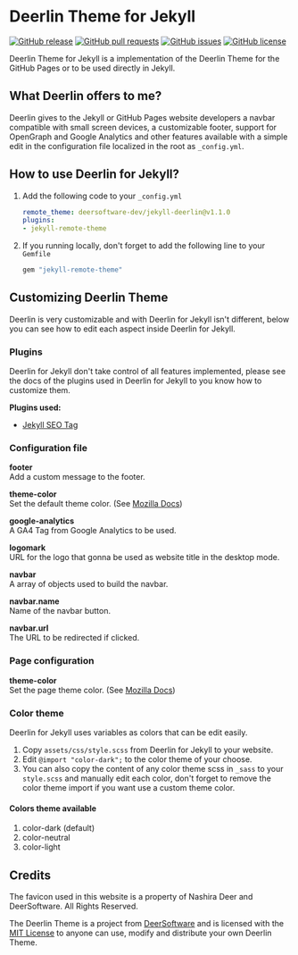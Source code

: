 # Deerlin Theme for Jekyll

[![GitHub release](https://img.shields.io/github/v/release/deersoftware-dev/jekyll-deerlin)](https://github.com/deersoftware-dev/jekyll-deerlin/releases)
[![GitHub pull requests](https://img.shields.io/github/issues-pr/deersoftware-dev/jekyll-deerlin)](https://github.com/deersoftware-dev/jekyll-deerlin/pulls)
[![GitHub issues](https://img.shields.io/github/issues/deersoftware-dev/jekyll-deerlin)](https://github.com/deersoftware-dev/jekyll-deerlin/issues)
[![GitHub license](https://img.shields.io/github/license/deersoftware-dev/jekyll-deerlin)](https://github.com/deersoftware-dev/jekyll-deerlin/blob/dev/LICENSE.txt)

Deerlin Theme for Jekyll is a implementation of the Deerlin Theme for the GitHub Pages or to be used directly in Jekyll.

## What Deerlin offers to me?

Deerlin gives to the Jekyll or GitHub Pages website developers a navbar compatible with small screen devices, a customizable footer, support for OpenGraph and Google Analytics and other features available with a simple edit in the configuration file localized in the root as ``_config.yml``.

## How to use Deerlin for Jekyll?

1. Add the following code to your ``_config.yml``

    ```yml
    remote_theme: deersoftware-dev/jekyll-deerlin@v1.1.0
    plugins:
    - jekyll-remote-theme 
    ```

2. If you running locally, don't forget to add the following line to your ``Gemfile``

    ```ruby
    gem "jekyll-remote-theme"
    ```

## Customizing Deerlin Theme

Deerlin is very customizable and with Deerlin for Jekyll isn't different, below you can see how to edit each aspect inside Deerlin for Jekyll.

### Plugins

Deerlin for Jekyll don't take control of all features implemented, please see the docs of the plugins used in Deerlin for Jekyll to you know how to customize them.

**Plugins used:**
- [Jekyll SEO Tag](https://github.com/jekyll/jekyll-seo-tag)

### Configuration file

**footer**  
Add a custom message to the footer.

**theme-color**  
Set the default theme color. (See [Mozilla Docs](https://developer.mozilla.org/en-US/docs/Web/HTML/Element/meta/name/theme-color))

**google-analytics**  
A GA4 Tag from Google Analytics to be used.

**logomark**  
URL for the logo that gonna be used as website title in the desktop mode.

**navbar**  
A array of objects used to build the navbar.

**navbar.name**  
Name of the navbar button.

**navbar.url**  
The URL to be redirected if clicked.

### Page configuration

**theme-color**  
Set the page theme color. (See [Mozilla Docs](https://developer.mozilla.org/en-US/docs/Web/HTML/Element/meta/name/theme-color))

### Color theme

Deerlin for Jekyll uses variables as colors that can be edit easily.

1. Copy `assets/css/style.scss` from Deerlin for Jekyll to your website.
2. Edit `@import "color-dark";` to the color theme of your choose.
3. You can also copy the content of any color theme scss in `_sass` to your `style.scss` and manually edit each color, don't forget to remove the color theme import if you want use a custom theme color.


#### Colors theme available

1. color-dark (default)
2. color-neutral
3. color-light

## Credits

The favicon used in this website is a property of Nashira Deer and DeerSoftware. All Rights Reserved.

The Deerlin Theme is a project from [DeerSoftware](https://github.com/deersoftware-dev) and is licensed with the [MIT License](https://github.com/deersoftware-dev/jekyll-deerlin/blob/dev/LICENSE.txt) to anyone can use, modify and distribute your own Deerlin Theme.
